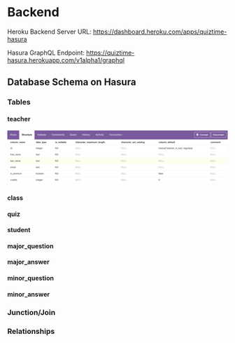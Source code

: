 # Backend

Heroku Backend Server URL: https://dashboard.heroku.com/apps/quiztime-hasura

Hasura GraphQL Endpoint: https://quiztime-hasura.herokuapp.com/v1alpha1/graphql

## Database Schema on Hasura

### Tables

#### teacher
![teacher_structure](./img/teacher_structure.png)

#### class

#### quiz

#### student

#### major_question

#### major_answer

#### minor_question

#### minor_answer

### Junction/Join

### Relationships
